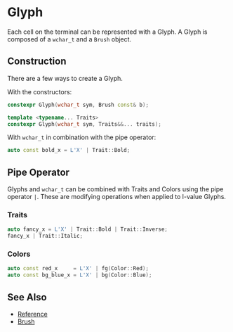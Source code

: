 # Glyph

Each cell on the terminal can be represented with a Glyph. A Glyph is composed
of a `wchar_t` and a `Brush` object.

## Construction

There are a few ways to create a Glyph.

With the constructors:

```cpp
constexpr Glyph(wchar_t sym, Brush const& b);
```

```cpp
template <typename... Traits>
constexpr Glyph(wchar_t sym, Traits&&... traits);
```

With `wchar_t` in combination with the pipe operator:

```cpp
auto const bold_x = L'X' | Trait::Bold;
```

## Pipe Operator

Glyphs and `wchar_t` can be combined with Traits and Colors using the pipe
operator `|`. These are modifying operations when applied to l-value Glyphs.

### Traits

```cpp
auto fancy_x = L'X' | Trait::Bold | Trait::Inverse;
fancy_x | Trait::Italic;
```

### Colors

```cpp
auto const red_x     = L'X' | fg(Color::Red);
auto const bg_blue_x = L'X' | bg(Color::Blue);
```

## See Also

- [Reference](https://animber-coder.github.io/CPPurses/structcppurses_1_1Glyph.html)
- [Brush](brush.md)
